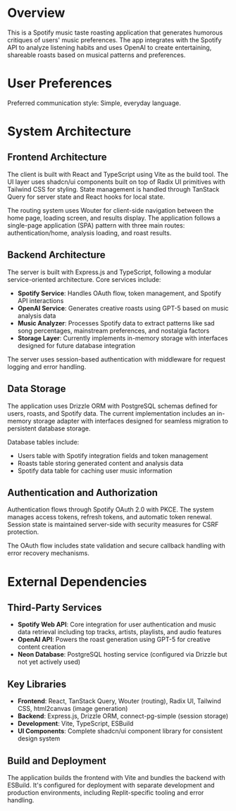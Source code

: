 # Overview

This is a Spotify music taste roasting application that generates humorous critiques of users' music preferences. The app integrates with the Spotify API to analyze listening habits and uses OpenAI to create entertaining, shareable roasts based on musical patterns and preferences.

# User Preferences

Preferred communication style: Simple, everyday language.

# System Architecture

## Frontend Architecture
The client is built with React and TypeScript using Vite as the build tool. The UI layer uses shadcn/ui components built on top of Radix UI primitives with Tailwind CSS for styling. State management is handled through TanStack Query for server state and React hooks for local state.

The routing system uses Wouter for client-side navigation between the home page, loading screen, and results display. The application follows a single-page application (SPA) pattern with three main routes: authentication/home, analysis loading, and roast results.

## Backend Architecture
The server is built with Express.js and TypeScript, following a modular service-oriented architecture. Core services include:

- **Spotify Service**: Handles OAuth flow, token management, and Spotify API interactions
- **OpenAI Service**: Generates creative roasts using GPT-5 based on music analysis data
- **Music Analyzer**: Processes Spotify data to extract patterns like sad song percentages, mainstream preferences, and nostalgia factors
- **Storage Layer**: Currently implements in-memory storage with interfaces designed for future database integration

The server uses session-based authentication with middleware for request logging and error handling.

## Data Storage
The application uses Drizzle ORM with PostgreSQL schemas defined for users, roasts, and Spotify data. The current implementation includes an in-memory storage adapter with interfaces designed for seamless migration to persistent database storage.

Database tables include:
- Users table with Spotify integration fields and token management
- Roasts table storing generated content and analysis data
- Spotify data table for caching user music information

## Authentication and Authorization
Authentication flows through Spotify OAuth 2.0 with PKCE. The system manages access tokens, refresh tokens, and automatic token renewal. Session state is maintained server-side with security measures for CSRF protection.

The OAuth flow includes state validation and secure callback handling with error recovery mechanisms.

# External Dependencies

## Third-Party Services
- **Spotify Web API**: Core integration for user authentication and music data retrieval including top tracks, artists, playlists, and audio features
- **OpenAI API**: Powers the roast generation using GPT-5 for creative content creation
- **Neon Database**: PostgreSQL hosting service (configured via Drizzle but not yet actively used)

## Key Libraries
- **Frontend**: React, TanStack Query, Wouter (routing), Radix UI, Tailwind CSS, html2canvas (image generation)
- **Backend**: Express.js, Drizzle ORM, connect-pg-simple (session storage)
- **Development**: Vite, TypeScript, ESBuild
- **UI Components**: Complete shadcn/ui component library for consistent design system

## Build and Deployment
The application builds the frontend with Vite and bundles the backend with ESBuild. It's configured for deployment with separate development and production environments, including Replit-specific tooling and error handling.